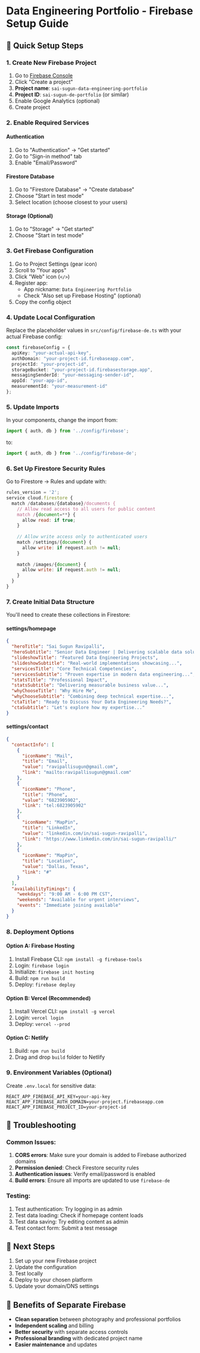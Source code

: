 # Data Engineering Portfolio - Firebase Setup Guide

## 🚀 Quick Setup Steps

### 1. Create New Firebase Project
1. Go to [Firebase Console](https://console.firebase.google.com/)
2. Click "Create a project"
3. **Project name**: `sai-sugun-data-engineering-portfolio`
4. **Project ID**: `sai-sugun-de-portfolio` (or similar)
5. Enable Google Analytics (optional)
6. Create project

### 2. Enable Required Services

#### Authentication
1. Go to "Authentication" → "Get started"
2. Go to "Sign-in method" tab
3. Enable "Email/Password"

#### Firestore Database
1. Go to "Firestore Database" → "Create database"
2. Choose "Start in test mode"
3. Select location (choose closest to your users)

#### Storage (Optional)
1. Go to "Storage" → "Get started"
2. Choose "Start in test mode"

### 3. Get Firebase Configuration
1. Go to Project Settings (gear icon)
2. Scroll to "Your apps"
3. Click "Web" icon (`</>`)
4. Register app:
   - App nickname: `Data Engineering Portfolio`
   - Check "Also set up Firebase Hosting" (optional)
5. Copy the config object

### 4. Update Local Configuration
Replace the placeholder values in `src/config/firebase-de.ts` with your actual Firebase config:

```typescript
const firebaseConfig = {
  apiKey: "your-actual-api-key",
  authDomain: "your-project-id.firebaseapp.com",
  projectId: "your-project-id",
  storageBucket: "your-project-id.firebasestorage.app",
  messagingSenderId: "your-messaging-sender-id",
  appId: "your-app-id",
  measurementId: "your-measurement-id"
};
```

### 5. Update Imports
In your components, change the import from:
```typescript
import { auth, db } from '../config/firebase';
```
to:
```typescript
import { auth, db } from '../config/firebase-de';
```

### 6. Set Up Firestore Security Rules

Go to Firestore → Rules and update with:

```javascript
rules_version = '2';
service cloud.firestore {
  match /databases/{database}/documents {
    // Allow read access to all users for public content
    match /{document=**} {
      allow read: if true;
    }
    
    // Allow write access only to authenticated users
    match /settings/{document} {
      allow write: if request.auth != null;
    }
    
    match /images/{document} {
      allow write: if request.auth != null;
    }
  }
}
```

### 7. Create Initial Data Structure

You'll need to create these collections in Firestore:

#### settings/homepage
```json
{
  "heroTitle": "Sai Sugun Ravipalli",
  "heroSubtitle": "Senior Data Engineer | Delivering scalable data solutions...",
  "slideshowTitle": "Featured Data Engineering Projects",
  "slideshowSubtitle": "Real-world implementations showcasing...",
  "servicesTitle": "Core Technical Competencies",
  "servicesSubtitle": "Proven expertise in modern data engineering...",
  "statsTitle": "Professional Impact",
  "statsSubtitle": "Delivering measurable business value...",
  "whyChooseTitle": "Why Hire Me",
  "whyChooseSubtitle": "Combining deep technical expertise...",
  "ctaTitle": "Ready to Discuss Your Data Engineering Needs?",
  "ctaSubtitle": "Let's explore how my expertise..."
}
```

#### settings/contact
```json
{
  "contactInfo": [
    {
      "iconName": "Mail",
      "title": "Email",
      "value": "ravipallisugun@gmail.com",
      "link": "mailto:ravipallisugun@gmail.com"
    },
    {
      "iconName": "Phone",
      "title": "Phone",
      "value": "6823905902",
      "link": "tel:6823905902"
    },
    {
      "iconName": "MapPin",
      "title": "LinkedIn",
      "value": "linkedin.com/in/sai-sugun-ravipalli",
      "link": "https://www.linkedin.com/in/sai-sugun-ravipalli/"
    },
    {
      "iconName": "MapPin",
      "title": "Location",
      "value": "Dallas, Texas",
      "link": "#"
    }
  ],
  "availabilityTimings": {
    "weekdays": "9:00 AM - 6:00 PM CST",
    "weekends": "Available for urgent interviews",
    "events": "Immediate joining available"
  }
}
```

### 8. Deployment Options

#### Option A: Firebase Hosting
1. Install Firebase CLI: `npm install -g firebase-tools`
2. Login: `firebase login`
3. Initialize: `firebase init hosting`
4. Build: `npm run build`
5. Deploy: `firebase deploy`

#### Option B: Vercel (Recommended)
1. Install Vercel CLI: `npm install -g vercel`
2. Login: `vercel login`
3. Deploy: `vercel --prod`

#### Option C: Netlify
1. Build: `npm run build`
2. Drag and drop `build` folder to Netlify

### 9. Environment Variables (Optional)
Create `.env.local` for sensitive data:
```
REACT_APP_FIREBASE_API_KEY=your-api-key
REACT_APP_FIREBASE_AUTH_DOMAIN=your-project.firebaseapp.com
REACT_APP_FIREBASE_PROJECT_ID=your-project-id
```

## 🔧 Troubleshooting

### Common Issues:
1. **CORS errors**: Make sure your domain is added to Firebase authorized domains
2. **Permission denied**: Check Firestore security rules
3. **Authentication issues**: Verify email/password is enabled
4. **Build errors**: Ensure all imports are updated to use `firebase-de`

### Testing:
1. Test authentication: Try logging in as admin
2. Test data loading: Check if homepage content loads
3. Test data saving: Try editing content as admin
4. Test contact form: Submit a test message

## 📝 Next Steps
1. Set up your new Firebase project
2. Update the configuration
3. Test locally
4. Deploy to your chosen platform
5. Update your domain/DNS settings

## 🎯 Benefits of Separate Firebase
- **Clean separation** between photography and professional portfolios
- **Independent scaling** and billing
- **Better security** with separate access controls
- **Professional branding** with dedicated project name
- **Easier maintenance** and updates
